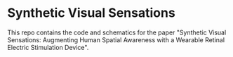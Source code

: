 # Synthetic Visual Sensations

This repo contains the code and schematics for the paper "Synthetic Visual Sensations: Augmenting Human Spatial
Awareness with a Wearable Retinal Electric Stimulation Device".

